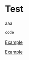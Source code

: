 # Test

aaa

```
code
```

<a href="./index.tsx" data-playground>Example</a>

<a href="./lol.tsx" data-playground>Example</a>
